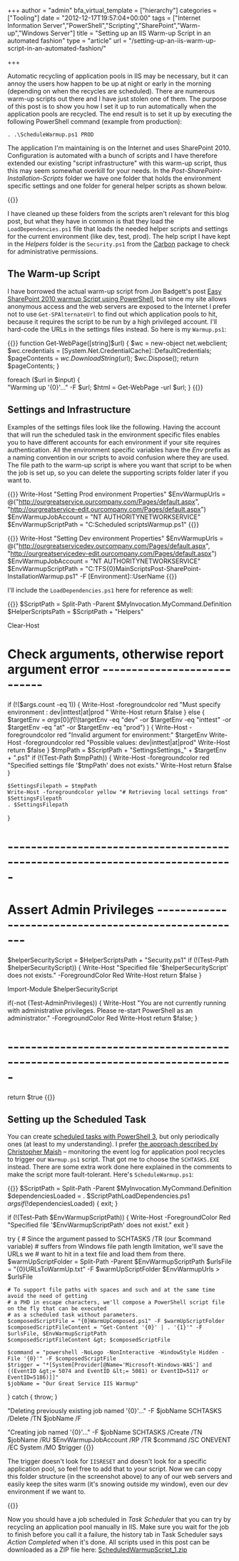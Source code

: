 +++
author = "admin"
bfa_virtual_template = ["hierarchy"]
categories = ["Tooling"]
date = "2012-12-17T19:57:04+00:00"
tags = ["Internet Information Server","PowerShell","Scripting","SharePoint","Warm-up","Windows Server"]
title = "Setting up an IIS Warm-up Script in an automated fashion"
type = "article"
url = "/setting-up-an-iis-warm-up-script-in-an-automated-fashion/"

+++

Automatic recycling of application pools in IIS may be necessary, but it can annoy the users how happen to be up at night or early in the morning (depending on when the recycles are scheduled). There are numerous warm-up scripts out there and I have just stolen one of them. The purpose of this post is to show you how I set it up to run automatically when the application pools are recycled. The end result is to set it up by executing the following PowerShell command (example from production):

```
. .\ScheduleWarmup.ps1 PROD
```

The application I'm maintaining is on the Internet and uses SharePoint 2010. Configuration is automated with a bunch of scripts and I have therefore extended our existing "script infrastructure" with this warm-up script, thus this may seem somewhat overkill for your needs. In the _Post-SharePoint-Installation-Scripts_ folder we have one folder that holds the environment specific settings and one folder for general helper scripts as shown below.

{{<post-image image="ScheduleWarmup_WindowsExplorer.png" alt="Windows Explorer showing Schedule Warmup Scripts" borderless="true" />}}

I have cleaned up these folders from the scripts aren't relevant for this blog post, but what they have in common is that they load the `LoadDependencies.ps1` file that loads the needed helper scripts and settings for the current environment (like dev, test, prod). The help script I have kept in the _Helpers_ folder is the `Security.ps1` from the [Carbon][1] package to check for administrative permissions.

## The Warm-up Script

I have borrowed the actual warm-up script from Jon Badgett's post [Easy SharePoint 2010 warmup Script using PowerShell][2], but since my site allows anonymous access and the web servers are exposed to the Internet I prefer not to use `Get-SPAlternateUrl` to find out which application pools to hit, because it requires the script to be run by a high privileged account. I'll hard-code the URLs in the settings files instead. So here is my `Warmup.ps1`:

{{<highlight powershell>}}
function Get-WebPage([string]$url) {
	$wc = new-object net.webclient;	
	$wc.credentials = [System.Net.CredentialCache]::DefaultCredentials;
	$pageContents = $wc.DownloadString($url);
	$wc.Dispose();
	return $pageContents;
}

foreach ($url in $input) {	
	"Warming up '{0}'..." -F $url;
	$html = Get-WebPage -url $url;
}
{{</highlight>}}

## Settings and Infrastructure

Examples of the settings files look like the following. Having the account that will run the scheduled task in the environment specific files enables you to have different accounts for each environment if your site requires authentication. All the environment specific variables have the _Env_ prefix as a naming convention in our scripts to avoid confusion where they are used. The file path to the warm-up script is where you want that script to be when the job is set up, so you can delete the supporting scripts folder later if you want to.

{{<highlight powershell>}}
Write-Host "Setting Prod environment Properties"
$EnvWarmupUrls = @("http://ourgreatservice.ourcompany.com/Pages/default.aspx", 
                   "http://ourgreatservice-edit.ourcompany.com/Pages/default.aspx")
$EnvWarmupJobAccount = "NT AUTHORITYNETWORKSERVICE"
$EnvWarmupScriptPath = "C:Scheduled scriptsWarmup.ps1"
{{</highlight>}}

{{<highlight powershell>}}
Write-Host "Setting Dev environment Properties"
$EnvWarmupUrls = @("http://ourgreatservicedev.ourcompany.com/Pages/default.aspx", 
                   "http://ourgreatservicedev-edit.ourcompany.com/Pages/default.aspx")
$EnvWarmupJobAccount = "NT AUTHORITYNETWORKSERVICE"
$EnvWarmupScriptPath = "C:TFS{0}MainScriptsPost-SharePoint-InstallationWarmup.ps1" -F [Environment]::UserName
{{</highlight>}}

I'll include the `LoadDependencies.ps1` here for reference as well:

{{<highlight powershell>}}
$ScriptPath = Split-Path -Parent $MyInvocation.MyCommand.Definition
$HelperScriptsPath = $ScriptPath + "Helpers"

Clear-Host

# Check arguments, otherwise report argument error ----------------------------
if (!($args.count -eq 1)) 
{
   Write-Host -foregroundcolor red "Must specify environment : dev|inttest|at|prod "
   Write-Host 
   return $false
}
else
{
    $targetEnv = $args[0]
	if (!($targetEnv -eq "dev" -or $targetEnv -eq "inttest" -or $targetEnv -eq "at" -or $targetEnv -eq "prod") )
	{
	   Write-Host -foregroundcolor red "Invalid argument for environment:" $targetEnv
	   Write-Host -foregroundcolor red "Possible values: dev|inttest|at|prod" 
	   Write-Host 
	   return $false
	}
	$tmpPath = $ScriptPath + "SettingsSettings_" + $targetEnv + ".ps1"
    if (!(Test-Path $tmpPath))
    {
	   Write-Host -foregroundcolor red "Specified settings file '$tmpPath' does not exists."
	   Write-Host 
       return $false
    }

	$SettingsFilepath = $tmpPath
    Write-Host -foregroundcolor yellow "# Retrieving local settings from" $SettingsFilepath
	. $SettingsFilepath
}
# -----------------------------------------------------------------------------

# Assert Admin Privileges -----------------------------------------------------
$helperSecurityScript = $HelperScriptsPath + "Security.ps1"
if (!(Test-Path $helperSecurityScript))
{
	Write-Host "Specified file '$helperSecurityScript' does not exists." -ForegroundColor Red
	Write-Host 
    return $false
}

Import-Module $helperSecurityScript

if(-not (Test-AdminPrivileges))
{
    Write-Host "You are not currently running with administrative privileges.  Please re-start PowerShell as an administrator." -ForegroundColor Red
	Write-Host
    return $false;
}
# -----------------------------------------------------------------------------

return $true
{{</highlight>}}

## Setting up the Scheduled Task

You can create [scheduled tasks with PowerShell 3][3], but only periodically ones (at least to my understanding). I prefer [the approach described by Christopher Maish][4] &#8211; monitoring the event log for application pool recycles to trigger our `Warmup.ps1` script. That got me to choose the `SCHTASKS.EXE` instead. There are some extra work done here explained in the comments to make the script more fault-tolerant. Here's `ScheduleWarmup.ps1`:

{{<highlight powershell>}}
$ScriptPath = Split-Path -Parent $MyInvocation.MyCommand.Definition
$dependenciesLoaded = . $ScriptPathLoadDependencies.ps1 $args
if (!$dependenciesLoaded) { exit; }

if (!(Test-Path $EnvWarmupScriptPath))
{
	Write-Host -ForegroundColor Red "Specified file '$EnvWarmupScriptPath' does not exist."
	exit
}

try {
	# Since the argument passed to SCHTASKS /TR (our $command variable) 
	# suffers from Windows file path length limitation, we'll save the URLs we 
	# want to hit in a text file and load them from there.
	$warmUpScriptFolder = Split-Path -Parent $EnvWarmupScriptPath
	$urlsFile = "{0}URLsToWarmUp.txt" -F $warmUpScriptFolder
	$EnvWarmupUrls &gt; $urlsFile

	# To support file paths with spaces and such and at the same time avoid the need of getting 
	# a PHD in escape characters, we'll compose a PowerShell script file on the fly that can be executed 
	# as a scheduled task without parameters.
	$composedScriptFile = "{0}WarmUpComposed.ps1" -F $warmUpScriptFolder
	$composedScriptFileContent = "Get-Content '{0}' | . '{1}'" -F $urlsFile, $EnvWarmupScriptPath
	$composedScriptFileContent &gt; $composedScriptFile

	$command = "powershell -NoLogo -NonInteractive -WindowStyle Hidden -File '{0}'" -F $composedScriptFile
	$trigger = "*[System[Provider[@Name='Microsoft-Windows-WAS'] and ((EventID &gt;= 5074 and EventID &lt;= 5081) or EventID=5117 or EventID=5186)]]"
	$jobName = "Our Great Service IIS Warmup"
}
catch { throw; }

"Deleting previously existing job named '{0}'..." -F $jobName
SCHTASKS /Delete /TN $jobName /F

"Creating job named '{0}'..." -F $jobName
SCHTASKS /Create /TN $jobName /RU $EnvWarmupJobAccount /RP /TR $command /SC ONEVENT /EC System /MO $trigger
{{</highlight>}}

The trigger doesn't look for `IISRESET` and doesn't look for a specific application pool, so feel free to add that to your script. Now we can copy this folder structure (in the screenshot above) to any of our web servers and easily keep the sites warm (it's snowing outside my window), even our dev environment if we want to.

{{<post-image image="ScheduleWarmup_console.png" alt="Console executing schedule warm-up script" borderless="true" lightbox="true" noresize="true" />}}

Now you should have a job scheduled in _Task Scheduler_ that you can try by recycling an application pool manually in IIS. Make sure you wait for the job to finish before you call it a failure, the history tab in Task Scheduler says _Action Completed_ when it's done. All scripts used in this post can be downloaded as a ZIP file here: [ScheduledWarmupScript_1.zip][5]

 [1]: https://bitbucket.org/splatteredbits/carbon/downloads
 [2]: http://www.jonthenerd.com/2011/04/19/easy-sharepoint-2010-warmup-script-using-powershell/
 [3]: http://blogs.msdn.com/b/powershell/archive/2012/03/19/scheduling-background-jobs-in-windows-powershell-3-0.aspx
 [4]: http://www.christophermaish.com/blog/keeping-iis-application-pools-warm-for-low-bandwidth-sites/
 [5]: /files/ScheduledWarmupScript_1.zip